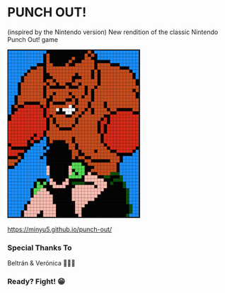 # PUNCH OUT!
(inspired by the Nintendo version)
New rendition of the classic Nintendo Punch Out! game

![alt text](https://github.com/Minyu5/punch-out/blob/master/img/rdimg.png)

https://minyu5.github.io/punch-out/

### Special Thanks To

Beltrán &  Verónica 💜💜💜

### Ready? Fight! 😁
